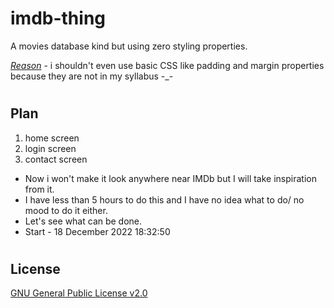 # imdb-thing
A movies database kind but using zero styling properties.

_<u>Reason</u>_ - i shouldn't even use basic CSS like padding and margin properties because they are not in my syllabus -_-

#
## Plan


1. home screen
2. login screen
3. contact screen

* Now i won't make it look anywhere near IMDb but I will take inspiration from it.
* I have less than 5 hours to do this and I have no idea what to do/ no mood to do it either.
* Let's see what can be done. 
* Start - 18 December 2022 18:32:50

#

## License

[GNU General Public License v2.0](https://choosealicense.com/licenses/gpl-2.0/)
